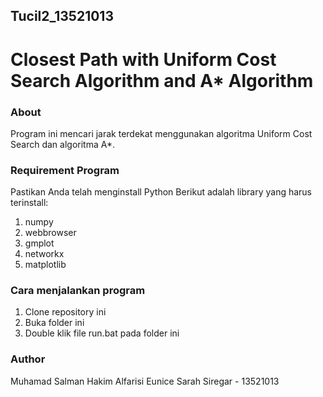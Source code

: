 ## Tucil2_13521013
# Closest Path with Uniform Cost Search Algorithm and A* Algorithm

### About
Program ini mencari jarak terdekat menggunakan algoritma Uniform Cost Search dan algoritma A*.

### Requirement Program
Pastikan Anda telah menginstall Python
Berikut adalah library yang harus terinstall:
1. numpy
2. webbrowser
3. gmplot
4. networkx
5. matplotlib

### Cara menjalankan program
1. Clone repository ini
2. Buka folder ini
3. Double klik file run.bat pada folder ini

### Author
Muhamad Salman Hakim Alfarisi
Eunice Sarah Siregar - 13521013